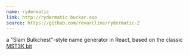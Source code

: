 ```yaml
---
name: rydermatic
link: http://rydermatic.buckar.ooo
source: https://github.com/revarcline/rydermatic-2
---
```

a "Slam Bulkchest"-style name generator in React, based on the classic [MST3K bit](https://www.youtube.com/watch?v=RFHlJ2voJHY)
